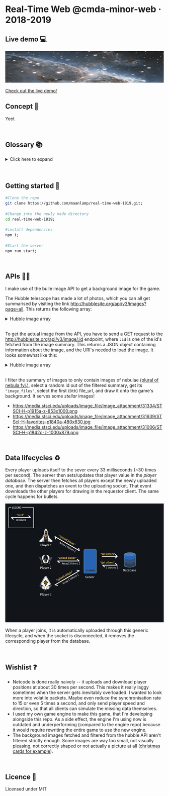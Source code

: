 # Real-Time Web @cmda-minor-web · 2018-2019

## Live demo 💻
![An animated image showing players competing against eachother.](demo.gif)

[Check out the live demo!](https://bittheory.herokuapp.com)

## Concept 💭
Yeet

<br/>

## Glossary 📚
<details>
  <summary>Click here to expand</summary>

- [Real-Time Web @cmda-minor-web · 2018-2019](#real-time-web-cmda-minor-web--2018-2019)
	- [Live demo 💻](#live-demo-%F0%9F%92%BB)
	- [Concept 💭](#concept-%F0%9F%92%AD)
	- [Glossary 📚](#glossary-%F0%9F%93%9A)
	- [Getting started 🏁](#getting-started-%F0%9F%8F%81)
	- [APIs 🐒🐒](#apis-%F0%9F%90%92%F0%9F%90%92)
	- [Data lifecycles ♻️](#data-lifecycles-%E2%99%BB%EF%B8%8F)
	- [Wishlist ❓](#wishlist-%E2%9D%93)
	- [Licence 📜](#licence-%F0%9F%93%9C)
</details>
<br/>
<br/>

## Getting started 🏁
```sh
#Clone the repo
git clone https://github.com/maanlamp/real-time-web-1819.git;

#Change into the newly made directory
cd real-time-web-1819;

#install dependencies
npm i;

#Start the server
npm run start;
```
<!-- ...but how does one use this project? What are its features 🤔 -->
<br/>

## APIs 🐒🐒
I make use of the bulle image API to get a background image for the game.

The Hubble telescope has made a lot of photos, which you can all get summarised by visiting the link http://hubblesite.org/api/v3/images?page=all.
This returns the following array:
<details>
  <summary>Hubble image array</summary>

```json
[
  {
    "id": 4490,
    "name": "Large Magellanic Cloud (DSS View) with Star Cluster Overlay (Hubble)",
    "news_name": "a",
    "collection": "news"
  },
  {
    "id": 4489,
    "name": "Three Steps to the Hubble Constant",
    "news_name": "b",
    "collection": "news"
  },
  {
    "id": 4491,
    "name": "Compass Image of Large Magellanic Cloud",
    "news_name": "c",
    "collection": "news"
  },
  ...
]
```
</details>
<br/>

To get the actual image from the API, you have to send a GET request to the http://hubblesite.org/api/v3/image/:id endpoint, where `:id` is one of the id's fetched from the image summary. This returns a JSON object containing information about the image, and the URI's needed to load the image. It looks somewhat like this:
<details>
  <summary>Hubble image array</summary>

```json
{
  "name": "Southern Crab Nebula",
  "description": ...,
  "credits": ...,
  "news_name": "a",
  "mission": "hubble",
  "collection": "news",
  "image_files": [
    {
      "file_url": "https://media.stsci.edu/uploads/image_file/image_attachment/31334/STSCI-H-p1915a-z-853x1000.png",
      "file_size": 1451341,
      "width": 853,
      "height": 1000
    },
    ...
  ]
}
```
</details>
<br/>

I filter the summary of images to only contain images of nebulae [(plural of nebula fyi.)](https://en.wikipedia.org/wiki/Nebula), select a random id out of the filtered summary, get its `"image_files"`, select the first (`0th`) file_url, and draw it onto the game's background. It serves some _stellar_ images!
- https://media.stsci.edu/uploads/image_file/image_attachment/31334/STSCI-H-p1915a-z-853x1000.png
- https://media.stsci.edu/uploads/image_file/image_attachment/31639/STScI-H-favorites-p1840a-480x630.jpg
- https://media.stsci.edu/uploads/image_file/image_attachment/31006/STSCI-H-p1842c-z-1000x879.png

<br/>

## Data lifecycles ♻️
Every player uploads itself to the sever every 33 milliseconds (~30 times per second). The server then sets/updates that player value in the _player database_. The server then fetches all players except the newly uploaded one, and then dispatches an event to the uploading socket. That event downloads the other players for drawing in the requestor client. The same cycle happens for bullets.

![Visualisation of the data lifecycle within the game.](datalife.png)

When a player joins, it is automatically uploaded through this generic lifecycle, and when the socket is disconnected, it removes the corresponding player from the database.

<br/>

## Wishlist ❓
- Netcode is done really naively -- it uploads and download player positions at about 30 times per second. This makes it really laggy sometimes when the server gets inevitably overloaded. I wanted to look more into volatile packets. Maybe even reduce the synchronisation rate to 15 or even 5 times a second, and only send player speed and direction, so that all clients can simulate the missing data themselves.
- I used my own game engine to make this game, that I'm developing alongside this repo. As a side effect, the engine I'm using now is outdated and underperforming (compared to the engine repo) because it would require rewriting the entire game to use the new engine.
- The background images fetched and filtered from the hubble API aren't filtered strictly enough. Some images are way too small, not visually pleasing, not correctly shaped or not actually a picture at all ([christmas cards for example](https://media.stsci.edu/uploads/image_file/image_attachment/31109/STSCI-HST-holiday039-pr1821-4x6.png)).

<br/>

## Licence 📜
Licensed under MIT